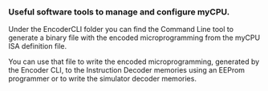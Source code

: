 ### Useful software tools to manage and configure myCPU.

Under the EncoderCLI folder you can find the Command Line tool to generate a binary file with the encoded microprogramming from the myCPU ISA definition file. 

You can use that file to write the encoded microprogramming, generated by the Encoder CLI, to the Instruction Decoder memories using an EEProm programmer or to write the simulator decoder memories.

 

